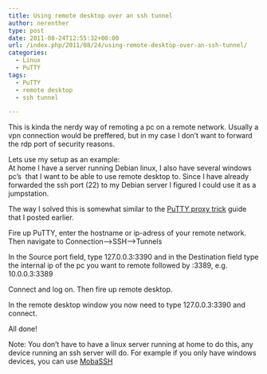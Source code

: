 ```yaml
---
title: Using remote desktop over an ssh tunnel
author: nerenther
type: post
date: 2011-08-24T12:55:32+00:00
url: /index.php/2011/08/24/using-remote-desktop-over-an-ssh-tunnel/
categories:
  - Linux
  - PuTTY
tags:
  - PuTTY
  - remote desktop
  - ssh tunnel

---
```

This is kinda the nerdy way of remoting a pc on a remote network. Usually a vpn connection would be preffered, but in my case I don&#8217;t want to forward the rdp port of security reasons.

Lets use my setup as an example:  
At home I have a server running Debian linux, I also have several windows pc&#8217;s  that I want to be able to use remote desktop to. Since I have already forwarded the ssh port (22) to my Debian server I figured I could use it as a jumpstation.

The way I solved this is somewhat similar to the [PuTTY proxy trick][1] guide that I posted earlier.

Fire up PuTTY, enter the hostname or ip-adress of your remote network. Then navigate to Connection&#8211;>SSH&#8211;>Tunnels

In the Source port field, type 127.0.0.3:3390 and in the Destination field type the internal ip of the pc you want to remote followed by :3389, e.g. 10.0.0.3:3389

Connect and log on. Then fire up remote desktop.

In the remote desktop window you now need to type 127.0.0.3:3390 and connect.

All done!

Note: You don&#8217;t have to have a linux server running at home to do this, any device running an ssh server will do. For example if you only have windows devices, you can use [MobaSSH][2]

 [1]: http://cloud.kemta.net/?p=24
 [2]: http://mobassh.mobatek.net/